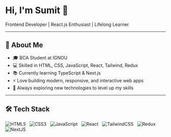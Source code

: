 # Hi, I'm Sumit 👋
Frontend Developer | React.js Enthusiast | Lifelong Learner

---

## 🚀 About Me
- 🎓 BCA Student at IGNOU
- 💻 Skilled in HTML, CSS, JavaScript, React, Tailwind, Redux
- 📚 Currently learning TypeScript & Next.js 
- ⚡ Love building modern, responsive, and interactive web apps
- 🌱 Always exploring new technologies to level up my skills

---

## 🛠️ Tech Stack
![HTML5](https://img.shields.io/badge/html5-%23E34F26.svg?style=for-the-badge&logo=html5&logoColor=white) &nbsp;
![CSS3](https://img.shields.io/badge/css3-%231572B6.svg?style=for-the-badge&logo=css3&logoColor=white) &nbsp;
![JavaScript](https://img.shields.io/badge/javascript-%23323330.svg?style=for-the-badge&logo=javascript&logoColor=%23F7DF1E) &nbsp;
![React](https://img.shields.io/badge/react-%2320232a.svg?style=for-the-badge&logo=react&logoColor=%2361DAFB) &nbsp;
![TailwindCSS](https://img.shields.io/badge/tailwindcss-%231572B6.svg?style=for-the-badge&logo=tailwindcss&logoColor=white) &nbsp;
![Redux](https://img.shields.io/badge/redux-%23593d88.svg?style=for-the-badge&logo=redux&logoColor=white) &nbsp;
![NextJS](https://img.shields.io/badge/next.js-black?style=for-the-badge&logo=next.js&logoColor=white)





